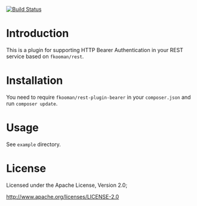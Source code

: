 [![Build Status](https://travis-ci.org/fkooman/php-lib-rest-plugin-bearer.svg?branch=master)](https://travis-ci.org/fkooman/php-lib-rest-plugin-bearer)

# Introduction
This is a plugin for supporting HTTP Bearer Authentication in your REST service 
based on `fkooman/rest`.

# Installation
You need to require `fkooman/rest-plugin-bearer` in your `composer.json` and 
run `composer update`.

# Usage
See `example` directory.

# License
Licensed under the Apache License, Version 2.0;

   http://www.apache.org/licenses/LICENSE-2.0
